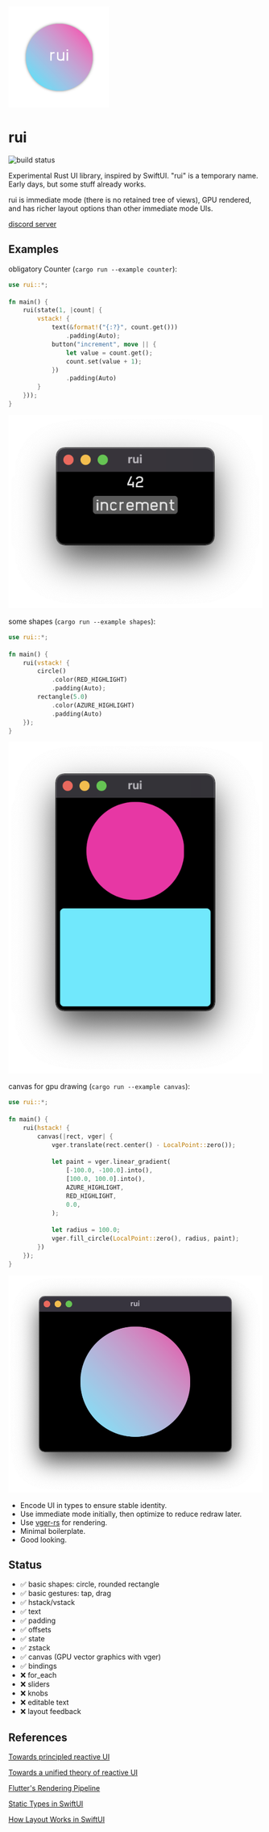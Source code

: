 <img src="rui.png" alt="logo" width="200"/>

# rui

![build status](https://github.com/audulus/rui/actions/workflows/rust.yml/badge.svg)

Experimental Rust UI library, inspired by SwiftUI. "rui" is a temporary name. Early days, but some stuff already works.

rui is immediate mode (there is no retained tree of views), GPU rendered, and has richer layout options than other immediate mode UIs.

[discord server](https://discord.gg/JCVVBU3sCN)

## Examples

obligatory Counter (`cargo run --example counter`):

```Rust
use rui::*;

fn main() {
    rui(state(1, |count| {
        vstack! {
            text(&format!("{:?}", count.get()))
                .padding(Auto);
            button("increment", move || {
                let value = count.get();
                count.set(value + 1);
            })
                .padding(Auto)
        }
    }));
}
```

![counter screenshot](screenshots/counter.png)

some shapes (`cargo run --example shapes`):

```rust
use rui::*;

fn main() {
    rui(vstack! {
        circle()
            .color(RED_HIGHLIGHT)
            .padding(Auto);
        rectangle(5.0)
            .color(AZURE_HIGHLIGHT)
            .padding(Auto)
    });
}
```

![shapes screenshot](screenshots/shapes.png)

canvas for gpu drawing (`cargo run --example canvas`):

```rust
use rui::*;

fn main() {
    rui(hstack! {
        canvas(|rect, vger| {
            vger.translate(rect.center() - LocalPoint::zero());

            let paint = vger.linear_gradient(
                [-100.0, -100.0].into(),
                [100.0, 100.0].into(),
                AZURE_HIGHLIGHT,
                RED_HIGHLIGHT,
                0.0,
            );

            let radius = 100.0;
            vger.fill_circle(LocalPoint::zero(), radius, paint);
        })
    });
}
```

![canvas screenshot](screenshots/canvas.png)

- Encode UI in types to ensure stable identity.
- Use immediate mode initially, then optimize to reduce redraw later.
- Use [vger-rs](https://github.com/audulus/vger-rs) for rendering.
- Minimal boilerplate.
- Good looking.

## Status

- ✅ basic shapes: circle, rounded rectangle
- ✅ basic gestures: tap, drag
- ✅ hstack/vstack
- ✅ text
- ✅ padding
- ✅ offsets
- ✅ state
- ✅ zstack
- ✅ canvas (GPU vector graphics with vger)
- ✅ bindings
- ❌ for_each
- ❌ sliders
- ❌ knobs
- ❌ editable text
- ❌ layout feedback

## References

[Towards principled reactive UI](https://raphlinus.github.io/rust/druid/2020/09/25/principled-reactive-ui.html)

[Towards a unified theory of reactive UI](https://raphlinus.github.io/ui/druid/2019/11/22/reactive-ui.html)

[Flutter's Rendering Pipeline](https://www.youtube.com/watch?v=UUfXWzp0-DU)

[Static Types in SwiftUI](https://www.objc.io/blog/2019/11/05/static-types-in-swiftui/)

[How Layout Works in SwiftUI](https://www.hackingwithswift.com/books/ios-swiftui/how-layout-works-in-swiftui)
